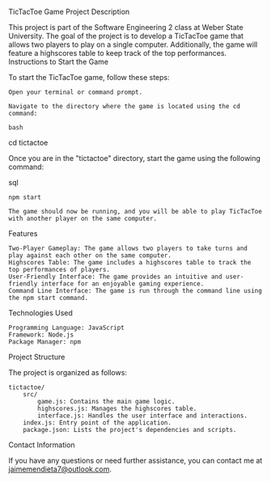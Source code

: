 TicTacToe Game Project
Description

This project is part of the Software Engineering 2 class at Weber State University. The goal of the project is to develop a TicTacToe game that allows two players to play on a single computer. Additionally, the game will feature a highscores table to keep track of the top performances.
Instructions to Start the Game

To start the TicTacToe game, follow these steps:

    Open your terminal or command prompt.

    Navigate to the directory where the game is located using the cd command:

    bash

cd tictactoe

Once you are in the "tictactoe" directory, start the game using the following command:

sql

    npm start

    The game should now be running, and you will be able to play TicTacToe with another player on the same computer.

Features

    Two-Player Gameplay: The game allows two players to take turns and play against each other on the same computer.
    Highscores Table: The game includes a highscores table to track the top performances of players.
    User-Friendly Interface: The game provides an intuitive and user-friendly interface for an enjoyable gaming experience.
    Command Line Interface: The game is run through the command line using the npm start command.

Technologies Used

    Programming Language: JavaScript
    Framework: Node.js
    Package Manager: npm

Project Structure

The project is organized as follows:

    tictactoe/
        src/
            game.js: Contains the main game logic.
            highscores.js: Manages the highscores table.
            interface.js: Handles the user interface and interactions.
        index.js: Entry point of the application.
        package.json: Lists the project's dependencies and scripts.

Contact Information

If you have any questions or need further assistance, you can contact me at jaimemendieta7@outlook.com.
